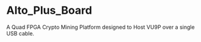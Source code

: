 # Alto_Plus_Board
A Quad FPGA Crypto Mining Platform designed to Host VU9P over a single USB cable.
